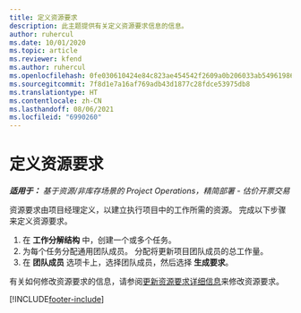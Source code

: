 ```yaml
---
title: 定义资源要求
description: 此主题提供有关定义资源要求信息的信息。
author: ruhercul
ms.date: 10/01/2020
ms.topic: article
ms.reviewer: kfend
ms.author: ruhercul
ms.openlocfilehash: 0fe030610424e84c823ae454542f2609a0b206033ab549619865e2c649cce113
ms.sourcegitcommit: 7f8d1e7a16af769adb43d1877c28fdce53975db8
ms.translationtype: HT
ms.contentlocale: zh-CN
ms.lasthandoff: 08/06/2021
ms.locfileid: "6990260"
---
```

# <a name="define-resource-requirements"></a>定义资源要求

_**适用于：** 基于资源/非库存场景的 Project Operations，精简部署 - 估价开票交易_

资源要求由项目经理定义，以建立执行项目中的工作所需的资源。 完成以下步骤来定义资源要求。

1.  在 **工作分解结构** 中，创建一个或多个任务。
2.  为每个任务分配通用团队成员。 分配将更新项目团队成员的总工作量。
3.  在 **团队成员** 选项卡上，选择团队成员，然后选择 **生成要求**。

有关如何修改资源要求的信息，请参阅[更新资源要求详细信息](define-resource-requirements.md)来修改资源要求。

[!INCLUDE[footer-include](../includes/footer-banner.md)]
